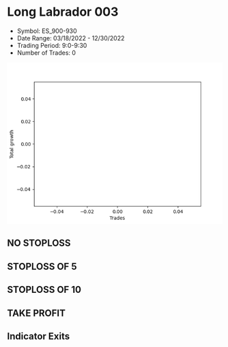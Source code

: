 # Long Labrador 003 
- Symbol: ES_900-930
- Date Range: 03/18/2022 - 12/30/2022
- Trading Period: 9:0-9:30
- Number of Trades: 0

![Plot](LongLabrador003ES_900-930.png)
## NO STOPLOSS














## STOPLOSS OF 5














## STOPLOSS OF 10














## TAKE PROFIT











## Indicator Exits


